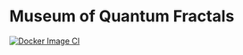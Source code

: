 # Museum of Quantum Fractals
[![Docker Image CI](https://github.com/mickahell/quantum_fractals-museum/actions/workflows/docker-image.yml/badge.svg?branch=main)](https://github.com/mickahell/quantum_fractals-museum/actions/workflows/docker-image.yml)
